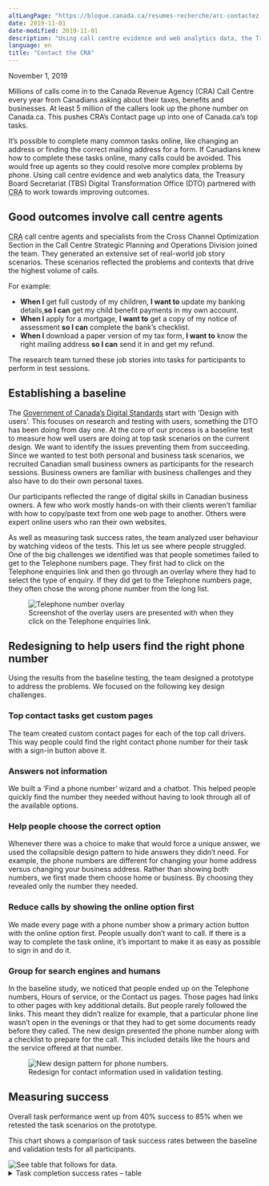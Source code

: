 ```yaml
---
altLangPage: "https://blogue.canada.ca/resumes-recherche/arc-contactez-nous-resume-recherche.html"
date: 2019-11-01
date-modified: 2019-11-01
description: "Using call centre evidence and web analytics data, the Treasury Board Secretariat (TBS) Digital Transformation Office (DTO) partnered with Canada Revenue Agency to work towards improving outcomes."
language: en
title: "Contact the CRA"
---
```

<p class="post-meta">November 1, 2019</p>
<p>Millions of calls come in to the Canada Revenue Agency (CRA) Call Centre every year from Canadians asking about their taxes, benefits and businesses. At least 5 million of the callers look up the phone number on Canada.ca. This pushes CRA’s Contact page up into one of Canada.ca’s top tasks. </p>
<p>It’s possible to complete many common tasks online, like changing an address or finding the correct mailing address for a form. If Canadians knew how to complete these tasks online, many calls could be avoided. This would free up agents so they could resolve more complex problems by phone. Using call centre evidence and web analytics data, the Treasury Board Secretariat (TBS) Digital Transformation Office (DTO) partnered with <abbr title="Canada Revenue Agency">CRA</abbr> to work towards improving outcomes.</p>
<h2>Good outcomes involve call centre agents</h2>
<p><abbr title="Canada Revenue Agency">CRA</abbr> call centre agents and specialists from the Cross Channel Optimization Section in the Call Centre Strategic Planning and Operations Division joined the team. They generated an extensive set of real-world job story scenarios. These scenarios reflected the problems and contexts that drive the highest volume of calls. </p>
<p>For example:</p>
<ul>
  <li><b>When I</b> get full custody of my children, <b>I want to</b> update my banking details,<b>so I can</b> get my child benefit payments in my own account.</li>
  <li><b>When I</b> apply for a mortgage, <b>I want to</b> get a copy of my notice of assessment <b>so I can</b> complete the bank’s checklist. </li>
  <li><b>When I</b> download a paper version of my tax form, <b>I want to</b> know the right mailing address <b>so I can</b> send it in and get my refund.</li>
</ul>
<p>The research team turned these job stories into tasks for participants to perform in test sessions. </p>
<h2>Establishing a baseline</h2>
<p>The <a href="https://www.canada.ca/en/government/system/digital-government/government-canada-digital-standards.html">Government of Canada’s Digital Standards</a> start with ‘Design with users’. This focuses on research and testing with users, something the DTO has been doing from day one. At the core of our process is a baseline test to measure how well users are doing at top task scenarios on the current design. We want to identify the issues preventing them from succeeding. Since we wanted to test both personal and business task scenarios, we recruited Canadian small business owners as participants for the research sessions. Business owners are familiar with business challenges and they also have to do their own personal taxes. </p>
<p>Our participants reflected the range of digital skills in Canadian business owners. A few who work mostly hands-on with their clients weren’t familiar with how to copy/paste text from one web page to another. Others were expert online users who ran their own websites.</p>
<p>As well as measuring task success rates, the team analyzed user behaviour by watching videos of the tests. This let us see where people struggled. One of the big challenges we identified was that people sometimes failed to get to the Telephone numbers page. They first had to click on the Telephone enquiries link and then go through an overlay where they had to select the type of enquiry. If they did get to the Telephone numbers page, they often chose the wrong phone number from the long list.</p>
<figure> <img class="img-responsive" alt="Telephone number overlay" src="../images/cra-contact-us/telephone-overlay.png"/>
  <figcaption>Screenshot of the overlay users are presented with when they click on the Telephone enquiries link.</figcaption>
</figure>
<h2>Redesigning to help users find the right phone number</h2>
<p>Using the results from the baseline testing, the team designed a prototype to address the problems. We focused on the following key design challenges. </p>
<h3>Top contact tasks get custom pages</h3>
<p>The team created custom contact pages for each of the top call drivers. This way people could find the right contact phone number for their task with a sign-in button above it.</p>
<h3>Answers not information</h3>
<p>We built a ‘Find a phone number’ wizard and a chatbot. This helped people quickly find the number they needed without having to look through all of the available options. </p>
<h3>Help people choose the correct option</h3>
<p>Whenever there was a choice to make that would force a unique answer, we used the collapsible design pattern to hide answers they didn’t need. For example, the phone numbers are different for changing your home address versus changing your business address. Rather than showing both numbers, we first made them choose home or business. By choosing they revealed only the number they needed. </p>
<h3>Reduce calls by showing the online option first</h3>
<p>We made every page with a phone number show a primary action button with the online option first. People usually don’t want to call. If there is a way to complete the task online, it’s important to make it as easy as possible to sign in and do it. </p>
<h3>Group for search engines and humans</h3>
<p>In the baseline study, we noticed that people ended up on the Telephone numbers, Hours of service, or the Contact us pages. Those pages had links to other pages with key additional details. But people rarely followed the links. This meant they didn’t realize for example, that a particular phone line wasn’t open in the evenings or that they had to get some documents ready before they called. The new design presented the phone number along with a checklist to prepare for the call. This included details like the hours and the service offered at that number. </p>
<figure class="mrgn-tp-lg mrgn-bttm-lg"> <img class="img-responsive border" alt="New design pattern for phone numbers." src="../images/cra-contact-us/contact-design-pattern.png"/>
  <figcaption>Redesign for contact information used in validation testing.</figcaption>
</figure>
<h2>Measuring success</h2>
<p>Overall task performance went up from 40% success to 85% when we retested the task scenarios on the prototype. </p>
<p>This chart shows a comparison of task success rates between the baseline and validation tests for all participants.</p>
<img class="img-responsive hidden-sm hidden-xs" alt="See table that follows for data." src="../images/cra-contact-us/cra-contact-us-task-success-chart.png"/>
<div class="row col-md-9">
  <details>
    <summary> Task completion success rates – table </summary>
    <div class="table-bravo">
      <table class="table table-bordered">
        <thead>
          <tr>
            <th scope="col">Task</th>
            <th scope="col">Baseline</th>
            <th scope="col">Validation</th>
          </tr>
        </thead>
        <tbody>
          <tr>
            <td>Proof of Income Sundays - Tax Information Phone Service (TIPS) line</td>
            <td>21%</td>
            <td>56%</td>
          </tr>
          <tr>
            <td>Direct deposit - Individual tax enquiries (ITE) line</td>
            <td>56%</td>
            <td>82%</td>
          </tr>
          <tr>
            <td>Notice of Assessment (NoA) - <abbr title="Individual tax enquiries">ITE</abbr> line</td>
            <td>36%</td>
            <td>82%</td>
          </tr>
          <tr>
            <td>NoA via My Account</td>
            <td>73%</td>
            <td>93%</td>
          <tr>
            <td>Child Benefits - Benefits line</td>
            <td>50%</td>
            <td>83%</td>
          </tr>
            </tr>
          
          <tr>
            <td>Monday - Telerefund line</td>
            <td>65%</td>
            <td>88%</td>
          </tr>
          <tr>
            <td>Misallocated payment - <abbr title="Individual tax enquiries">ITE</abbr> line</td>
            <td>12%</td>
            <td>83%</td>
          </tr>
          <tr>
            <td>Corporate - Payment arrangements</td>
            <td>28%</td>
            <td>83%</td>
          </tr>
          <tr>
            <td>Report a scam - Anti-fraud</td>
            <td>67%</td>
            <td>100%</td>
          </tr>
          <tr>
            <td>Address for T2062 form - Surrey King George</td>
            <td>22%</td>
            <td>89%</td>
          </tr>
          <tr>
            <td>Address for RC1 form - <abbr title="Price Edward Island">PEI</abbr></td>
            <td>0%</td>
            <td>100%</td>
          </tr>
          <tr>
            <td>Security code - <abbr title="Individual tax enquiries">ITE</abbr> line </td>
            <td>53%</td>
            <td>76%</td>
          </tr>
        </tbody>
      </table>
    </div>
  </details>
</div>
<div class="clearfix"></div>
<h2>What we learned</h2>
<p>People are more likely to find the right phone number or address when we: </p>
<ul>
  <li>focus on helping them find the right answer for them </li>
  <li>use wizards and force choices to combat information overload</li>
  <li>create custom contact pages for top call drivers</li>
  <li>group all of the answers for a contact task together including hours of service, how to prepare, and services offered </li>
</ul>
<div class="clearfix"></div>
<h2>Request the research</h2>
<p>If you’d like to see the detailed research findings from this project, email us at <a href="mailto:dto.btn@tbs-sct.gc.ca">dto.btn@tbs-sct.gc.ca</a>. </p>
<h2>Let us know what you think</h2>
<p>Tweet using the hashtag #Canadadotca.</p>
<h2>Explore further</h2>
<ul>
  <li>Read our blog post: <a href="https://blog.canada.ca/2019/11/01/tips-travel-contact.html">Content design tips from our Travel advice and advisories and Contact the CRA optimization projects</a></li>
  <li>Read overviews of other <a href="https://blog.canada.ca/pages/project-overview.html#projects">projects with our partners</a></li>
</ul>
